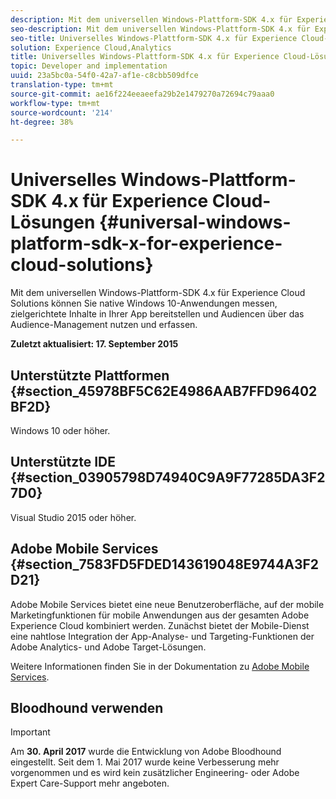 ```yaml
---
description: Mit dem universellen Windows-Plattform-SDK 4.x für Experience Cloud Solutions können Sie native Windows 10-Anwendungen messen, zielgerichtete Inhalte in Ihrer App bereitstellen und Audiencen über das Audience-Management nutzen und erfassen.
seo-description: Mit dem universellen Windows-Plattform-SDK 4.x für Experience Cloud Solutions können Sie native Windows 10-Anwendungen messen, zielgerichtete Inhalte in Ihrer App bereitstellen und Audiencen über das Audience-Management nutzen und erfassen.
seo-title: Universelles Windows-Plattform-SDK 4.x für Experience Cloud-Lösungen
solution: Experience Cloud,Analytics
title: Universelles Windows-Plattform-SDK 4.x für Experience Cloud-Lösungen
topic: Developer and implementation
uuid: 23a5bc0a-54f0-42a7-af1e-c8cbb509dfce
translation-type: tm+mt
source-git-commit: ae16f224eeaeefa29b2e1479270a72694c79aaa0
workflow-type: tm+mt
source-wordcount: '214'
ht-degree: 38%

---
```



# Universelles Windows-Plattform-SDK 4.x für Experience Cloud-Lösungen {#universal-windows-platform-sdk-x-for-experience-cloud-solutions}

Mit dem universellen Windows-Plattform-SDK 4.x für Experience Cloud Solutions können Sie native Windows 10-Anwendungen messen, zielgerichtete Inhalte in Ihrer App bereitstellen und Audiencen über das Audience-Management nutzen und erfassen.

**Zuletzt aktualisiert: 17. September 2015**

## Unterstützte Plattformen {#section_45978BF5C62E4986AAB7FFD96402BF2D}

Windows 10 oder höher.

## Unterstützte IDE {#section_03905798D74940C9A9F77285DA3F27D0}

Visual Studio 2015 oder höher.

## Adobe Mobile Services {#section_7583FD5FDED143619048E9744A3F2D21}

Adobe Mobile Services bietet eine neue Benutzeroberfläche, auf der mobile Marketingfunktionen für mobile Anwendungen aus der gesamten Adobe Experience Cloud kombiniert werden. Zunächst bietet der Mobile-Dienst eine nahtlose Integration der App-Analyse- und Targeting-Funktionen der Adobe Analytics- und Adobe Target-Lösungen.

Weitere Informationen finden Sie in der Dokumentation zu [Adobe Mobile Services](/help/using/home.md).

## Bloodhound verwenden

>[!IMPORTANT]
>
>Am **30. April 2017** wurde die Entwicklung von Adobe Bloodhound eingestellt. Seit dem 1. Mai 2017 wurde keine Verbesserung mehr vorgenommen und es wird kein zusätzlicher Engineering- oder Adobe Expert Care-Support mehr angeboten.
